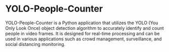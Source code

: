 # YOLO-People-Counter
YOLO-People-Counter is a Python application that utilizes the YOLO (You Only Look Once) object detection algorithm to accurately identify and count people in video frames. It is designed for real-time processing and can be used in various applications such as crowd management, surveillance, and social distancing monitoring.
